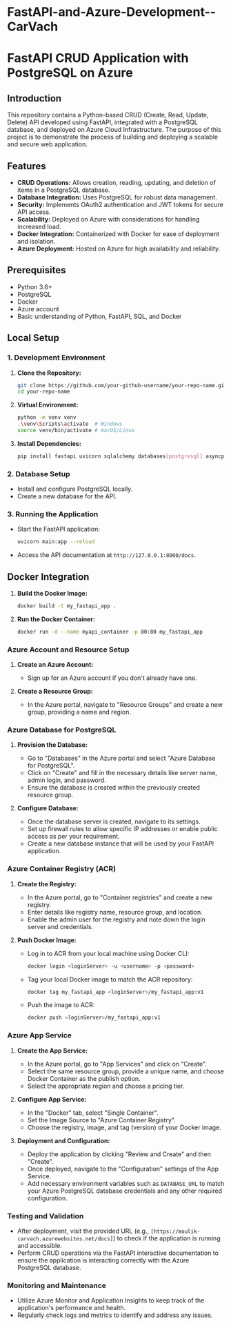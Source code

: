 # FastAPI-and-Azure-Development--CarVach

# FastAPI CRUD Application with PostgreSQL on Azure

## Introduction

This repository contains a Python-based CRUD (Create, Read, Update, Delete) API developed using FastAPI, integrated with a PostgreSQL database, and deployed on Azure Cloud Infrastructure. The purpose of this project is to demonstrate the process of building and deploying a scalable and secure web application.

## Features

- **CRUD Operations:** Allows creation, reading, updating, and deletion of items in a PostgreSQL database.
- **Database Integration:** Uses PostgreSQL for robust data management.
- **Security:** Implements OAuth2 authentication and JWT tokens for secure API access.
- **Scalability:** Deployed on Azure with considerations for handling increased load.
- **Docker Integration:** Containerized with Docker for ease of deployment and isolation.
- **Azure Deployment:** Hosted on Azure for high availability and reliability.

## Prerequisites

- Python 3.6+
- PostgreSQL
- Docker
- Azure account
- Basic understanding of Python, FastAPI, SQL, and Docker

## Local Setup

### 1. Development Environment

1. **Clone the Repository:**

   ```bash
   git clone https://github.com/your-github-username/your-repo-name.git
   cd your-repo-name
   ```

2. **Virtual Environment:**

   ```bash
   python -m venv venv
   .\venv\Scripts\activate  # Windows
   source venv/bin/activate # macOS/Linux
   ```

3. **Install Dependencies:**

   ```bash
   pip install fastapi uvicorn sqlalchemy databases[postgresql] asyncpg
   ```

### 2. Database Setup

- Install and configure PostgreSQL locally.
- Create a new database for the API.

### 3. Running the Application

- Start the FastAPI application:

  ```bash
  uvicorn main:app --reload
  ```

- Access the API documentation at `http://127.0.0.1:8000/docs`.

## Docker Integration

1. **Build the Docker Image:**

   ```bash
   docker build -t my_fastapi_app .
   ```

2. **Run the Docker Container:**

   ```bash
   docker run -d --name myapi_container -p 80:80 my_fastapi_app
   ```


### Azure Account and Resource Setup

1. **Create an Azure Account:**
   - Sign up for an Azure account if you don't already have one.

2. **Create a Resource Group:**
   - In the Azure portal, navigate to "Resource Groups" and create a new group, providing a name and region.

### Azure Database for PostgreSQL

1. **Provision the Database:**
   - Go to "Databases" in the Azure portal and select "Azure Database for PostgreSQL".
   - Click on "Create" and fill in the necessary details like server name, admin login, and password.
   - Ensure the database is created within the previously created resource group.

2. **Configure Database:**
   - Once the database server is created, navigate to its settings.
   - Set up firewall rules to allow specific IP addresses or enable public access as per your requirement.
   - Create a new database instance that will be used by your FastAPI application.

### Azure Container Registry (ACR)

1. **Create the Registry:**
   - In the Azure portal, go to "Container registries" and create a new registry.
   - Enter details like registry name, resource group, and location.
   - Enable the admin user for the registry and note down the login server and credentials.

2. **Push Docker Image:**
   - Log in to ACR from your local machine using Docker CLI:
     ```bash
     docker login <loginServer> -u <username> -p <password>
     ```
   - Tag your local Docker image to match the ACR repository:
     ```bash
     docker tag my_fastapi_app <loginServer>/my_fastapi_app:v1
     ```
   - Push the image to ACR:
     ```bash
     docker push <loginServer>/my_fastapi_app:v1
     ```

### Azure App Service

1. **Create the App Service:**
   - In the Azure portal, go to "App Services" and click on "Create".
   - Select the same resource group, provide a unique name, and choose Docker Container as the publish option.
   - Select the appropriate region and choose a pricing tier.

2. **Configure App Service:**
   - In the "Docker" tab, select "Single Container".
   - Set the Image Source to "Azure Container Registry".
   - Choose the registry, image, and tag (version) of your Docker image.

3. **Deployment and Configuration:**
   - Deploy the application by clicking "Review and Create" and then "Create".
   - Once deployed, navigate to the "Configuration" settings of the App Service.
   - Add necessary environment variables such as `DATABASE_URL` to match your Azure PostgreSQL database credentials and any other required configuration.

### Testing and Validation

- After deployment, visit the provided URL (e.g., `[https://moulik-carvach.azurewebsites.net/docs]`) to check if the application is running and accessible.
- Perform CRUD operations via the FastAPI interactive documentation to ensure the application is interacting correctly with the Azure PostgreSQL database.

### Monitoring and Maintenance

- Utilize Azure Monitor and Application Insights to keep track of the application's performance and health.
- Regularly check logs and metrics to identify and address any issues.
